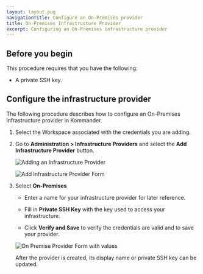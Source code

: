 ```yaml
---
layout: layout.pug
navigationTitle: Configure an On-Premises provider
title: On-Premises Infrastructure Provider
excerpt: Configuring an On-Premises infrastructure provider
---
```


## Before you begin

This procedure requires that you have the following:

- A private SSH key.

## Configure the infrastructure provider

The following procedure describes how to configure an On-Premises infrastructure provider in Kommander.

1. Select the Workspace associated with the credentials you are adding.

1. Go to **Administration > Infrastructure Providers** and select the **Add Infrastructure Provider** button.

    ![Adding an Infrastructure Provider](/ksphere/kommander/1.1/img/empty-infrastructure-providers.png)

    ![Add Infrastructure Provider Form](/ksphere/kommander/1.1/img/add-infrastructure-provider.png)

1. Select **On-Premises**

    - Enter a name for your infrastructure provider for later reference.
  
    - Fill in **Private SSH Key** with the key used to access your infrastructure.

    - Click **Verify and Save** to verify the credentials are valid and to save your provider.

    ![On Premise Provider Form with values](/ksphere/kommander/1.1/img/On-prem-provider-with-values.png)

    After the provider is created, its display name or private SSH key can be updated.


